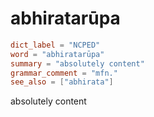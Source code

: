 # abhiratarūpa

``` toml
dict_label = "NCPED"
word = "abhiratarūpa"
summary = "absolutely content"
grammar_comment = "mfn."
see_also = ["abhirata"]
```

absolutely content

